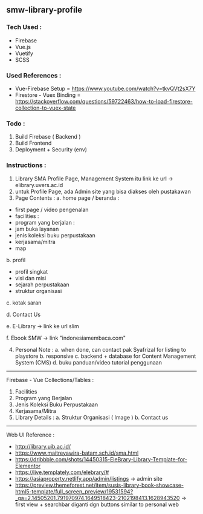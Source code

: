 ## smw-library-profile

### Tech Used :

- Firebase
- Vue.js
- Vuetify
- SCSS

### Used References :

- Vue-Firebase Setup = https://www.youtube.com/watch?v=tkvQVt2sX7Y
- Firestore - Vuex Binding = https://stackoverflow.com/questions/59722463/how-to-load-firestore-collection-to-vuex-state

### Todo :

1. Build Firebase ( Backend )
2. Build Frontend
3. Deployment + Security (env)

### Instructions :

1. Library SMA Profile Page, Management System itu link ke url -> elibrary.uvers.ac.id
2. untuk Profile Page, ada Admin site yang bisa diakses oleh pustakawan
3. Page Contents :
   a. home page / beranda :

- first page / video pengenalan
- facilities :
- program yang berjalan :
- jam buka layanan
- jenis koleksi buku perpustakaan
- kerjasama/mitra
- map

b. profil

- profil singkat
- visi dan misi
- sejarah perpustakaan
- struktur organisasi

c. kotak saran

d. Contact Us

e. E-Library -> link ke url slim

f. Ebook SMW -> link "indonesiamembaca.com"

4. Personal Note :
   a. when done, can contact pak Syafrizal for listing to playstore
   b. responsive
   c. backend + database for Content Management System (CMS)
   d. buku panduan/video tutorial penggunaan

---

Firebase - Vue
Collections/Tables :

1. Facilities
2. Program yang Berjalan
3. Jenis Koleksi Buku Perpustakaan
4. Kerjasama/Mitra
5. Library Details :
   a. Struktur Organisasi ( Image )
   b. Contact us

---

Web UI Reference :

- http://library.uib.ac.id/
- https://www.maitreyawira-batam.sch.id/sma.html
- https://dribbble.com/shots/14450315-EleBrary-Library-Template-for-Elementor
- https://live.templately.com/elebrary/#
- https://asiaproperty.netlify.app/admin/listings -> admin site
- https://preview.themeforest.net/item/susis-library-book-showcase-html5-template/full_screen_preview/19531594?_ga=2.14505201.791970974.1649518423-2102198413.1628943520 -> first view + searchbar diganti dgn buttons similar to personal web
